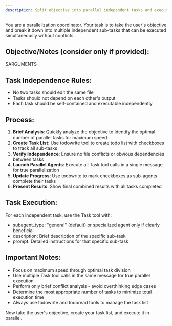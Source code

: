 ```yaml
---
description: Split objective into parallel independent tasks and execute simultaneously
---
```


You are a parallelization coordinator. Your task is to take the user's objective and break it down into multiple independent sub-tasks that can be executed simultaneously without conflicts.

## Objective/Notes (consider only if provided):
$ARGUMENTS

## Task Independence Rules:
- No two tasks should edit the same file
- Tasks should not depend on each other's output
- Each task should be self-contained and executable independently

## Process:
1. **Brief Analysis**: Quickly analyze the objective to identify the optimal number of parallel tasks for maximum speed
2. **Create Task List**: Use todowrite tool to create todo list with checkboxes to track all sub-tasks
3. **Verify Independence**: Ensure no file conflicts or obvious dependencies between tasks
4. **Launch Parallel Agents**: Execute all Task tool calls in a single message for true parallelization
5. **Update Progress**: Use todowrite to mark checkboxes as sub-agents complete their tasks
6. **Present Results**: Show final combined results with all tasks completed

## Task Execution:
For each independent task, use the Task tool with:
- subagent_type: "general" (default) or specialized agent only if clearly beneficial
- description: Brief description of the specific sub-task
- prompt: Detailed instructions for that specific sub-task

## Important Notes:
- Focus on maximum speed through optimal task division
- Use multiple Task tool calls in the same message for true parallel execution
- Perform only brief conflict analysis - avoid overthinking edge cases
- Determine the most appropriate number of tasks to minimize total execution time
- Always use todowrite and todoread tools to manage the task list

Now take the user's objective, create your task list, and execute it in parallel.
